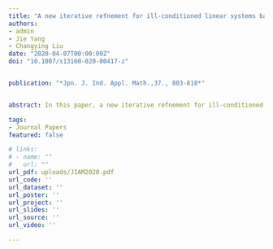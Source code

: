 ```yaml
---
title: "A new iterative refnement for ill‑conditioned linear systems based on discrete gradient"
authors:
- admin
- Jie Yang
- Changying Liu
date: "2020-04-07T00:00:00Z"
doi: "10.1007/s13160-020-00417-z"


publication: "*Jpn. J. Ind. Appl. Math.,37., 803-818*"


abstract: In this paper, a new iterative refnement for ill-conditioned linear systems is derived based on discrete gradient methods for gradient systems. It is proved that the new method is convergent for any initial values irrespective of the choice of the stepsize h. Some properties of the new iterative refnement are presented. It is shown that the condition number of the coefcient matrix in the linear system to be solved in every step can be improved signifcantly compared with Wilkinson's iterative refnement. The numerical experiments illustrate that the new method is more efective and effcient than Wilkinson's iterative refnement when dealing with ill-conditioned linear systems.

tags:
- Journal Papers
featured: false

# links:
# - name: ""
#   url: ""
url_pdf: uploads/JIAM2020.pdf
url_code: ''
url_dataset: ''
url_poster: ''
url_project: ''
url_slides: ''
url_source: ''
url_video: ''

---
```



